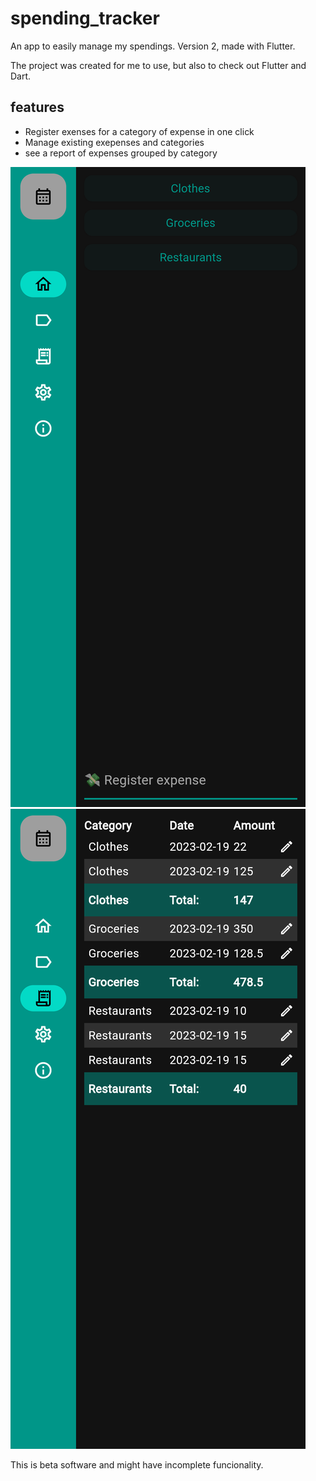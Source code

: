 # spending_tracker

An app to easily manage my spendings. Version 2, made with Flutter.

The project was created for me to use, but also to check out Flutter and Dart.

## features

- Register exenses for a category of expense in one click
- Manage existing exepenses and categories
- see a report of expenses grouped by category

![main screen](docs_assets/spendingtracker_screenshot_main_page.png)
![spending report](docs_assets/spendingtracker_screenshot_spending_report.png)

This is beta software and might have incomplete funcionality.